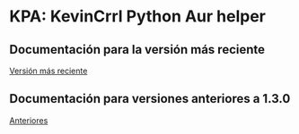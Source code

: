 # KPA: KevinCrrl Python Aur helper

## Documentación para la versión más reciente

[Versión más reciente](https://KevinCrrl.github.io/documentacion/kpa.html)

## Documentación para versiones anteriores a 1.3.0

[Anteriores](docs/anteriores.md)
